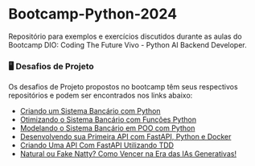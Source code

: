 # Bootcamp-Python-2024
Repositório para exemplos e exercícios discutidos durante as aulas do Bootcamp DIO: Coding The Future Vivo - Python AI Backend Developer.

### 🖥️ Desafios de Projeto
Os desafios de Projeto propostos no bootcamp têm seus respectivos repositórios e podem ser encontrados nos links abaixo:
- [Criando um Sistema Bancário com Python](https://github.com/adrtgarcia/Bootcamp-Python-2024/tree/main/desafios/sistema-banco)
- [Otimizando o Sistema Bancário com Funções Python](https://github.com/adrtgarcia/Bootcamp-Python-2024/tree/main/desafios/sistema-banco-otimizado)
- [Modelando o Sistema Bancário em POO com Python](https://github.com/adrtgarcia/Bootcamp-Python-2024/tree/main/desafios/sistema-banco-poo)
- [Desenvolvendo sua Primeira API com FastAPI, Python e Docker](https://github.com/adrtgarcia/Bootcamp-Python-2024/tree/main/desafios/fastapi)
- [Criando Uma API Com FastAPI Utilizando TDD](https://github.com/adrtgarcia/Bootcamp-Python-2024/tree/main/desafios/fastapi-tdd)
- [Natural ou Fake Natty? Como Vencer na Era das IAs Generativas!](https://github.com/adrtgarcia/Bootcamp-Python-2024/tree/main/desafios/ias-generativas)
